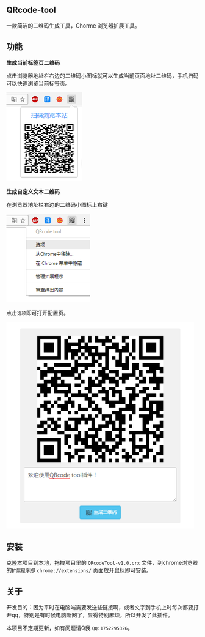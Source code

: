 ## QRcode-tool
一款简洁的二维码生成工具，Chorme 浏览器扩展工具。

## 功能

**生成当前标签页二维码**

点击浏览器地址栏右边的二维码小图标就可以生成当前页面地址二维码，手机扫码可以快速浏览当前标签页。

![图片Alt Text](2016-11-24_212925.png)

**生成自定义文本二维码**

在浏览器地址栏右边的二维码小图标上右键

![图片Alt Text](2016-11-24_212955.png)

点击`选项`即可打开配置页。

![图片Alt Text](2016-11-24_212823.png)


## 安装

克隆本项目到本地，拖拽项目里的 `QRcodeTool-v1.0.crx` 文件，到chrome浏览器的`扩展程序`即 `chrome://extensions/` 页面放开鼠标即可安装。


## 关于

开发目的：因为平时在电脑端需要发送些链接啊，或者文字到手机上时每次都要打开qq，特别是有时候电脑断网了，显得特别麻烦，所以开发了此插件。

本项目不定期更新，如有问题请Q我 `QQ:1752295326`。
